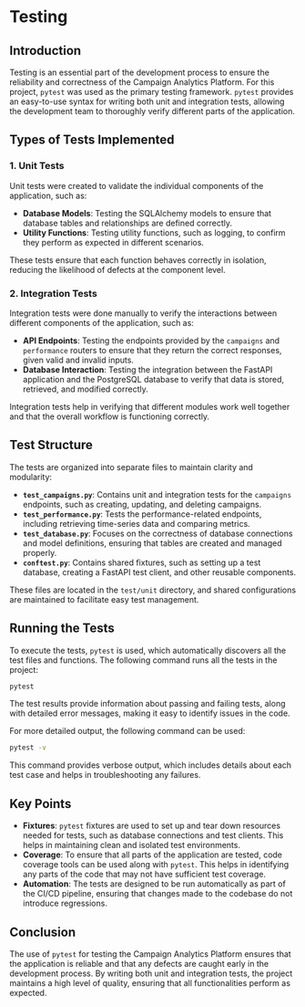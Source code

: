 # Testing

## Introduction
Testing is an essential part of the development process to ensure the reliability and correctness of the Campaign Analytics Platform. For this project, `pytest` was used as the primary testing framework. `pytest` provides an easy-to-use syntax for writing both unit and integration tests, allowing the development team to thoroughly verify different parts of the application.

## Types of Tests Implemented

### 1. Unit Tests
Unit tests were created to validate the individual components of the application, such as:

- **Database Models**: Testing the SQLAlchemy models to ensure that database tables and relationships are defined correctly.
- **Utility Functions**: Testing utility functions, such as logging, to confirm they perform as expected in different scenarios.

These tests ensure that each function behaves correctly in isolation, reducing the likelihood of defects at the component level.

### 2. Integration Tests
Integration tests were done manually to verify the interactions between different components of the application, such as:

- **API Endpoints**: Testing the endpoints provided by the `campaigns` and `performance` routers to ensure that they return the correct responses, given valid and invalid inputs.
- **Database Interaction**: Testing the integration between the FastAPI application and the PostgreSQL database to verify that data is stored, retrieved, and modified correctly.

Integration tests help in verifying that different modules work well together and that the overall workflow is functioning correctly.

## Test Structure
The tests are organized into separate files to maintain clarity and modularity:

- **`test_campaigns.py`**: Contains unit and integration tests for the `campaigns` endpoints, such as creating, updating, and deleting campaigns.
- **`test_performance.py`**: Tests the performance-related endpoints, including retrieving time-series data and comparing metrics.
- **`test_database.py`**: Focuses on the correctness of database connections and model definitions, ensuring that tables are created and managed properly.
- **`conftest.py`**: Contains shared fixtures, such as setting up a test database, creating a FastAPI test client, and other reusable components.

These files are located in the `test/unit` directory, and shared configurations are maintained to facilitate easy test management.

## Running the Tests
To execute the tests, `pytest` is used, which automatically discovers all the test files and functions. The following command runs all the tests in the project:

```bash
pytest
```

The test results provide information about passing and failing tests, along with detailed error messages, making it easy to identify issues in the code.

For more detailed output, the following command can be used:

```bash
pytest -v
```

This command provides verbose output, which includes details about each test case and helps in troubleshooting any failures.

## Key Points
- **Fixtures**: `pytest` fixtures are used to set up and tear down resources needed for tests, such as database connections and test clients. This helps in maintaining clean and isolated test environments.
- **Coverage**: To ensure that all parts of the application are tested, code coverage tools can be used along with `pytest`. This helps in identifying any parts of the code that may not have sufficient test coverage.
- **Automation**: The tests are designed to be run automatically as part of the CI/CD pipeline, ensuring that changes made to the codebase do not introduce regressions.

## Conclusion
The use of `pytest` for testing the Campaign Analytics Platform ensures that the application is reliable and that any defects are caught early in the development process. By writing both unit and integration tests, the project maintains a high level of quality, ensuring that all functionalities perform as expected.

